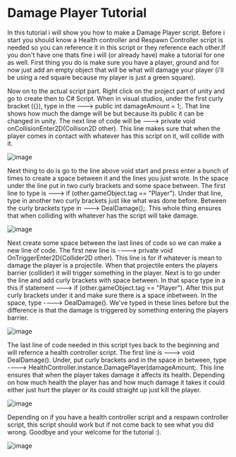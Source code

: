 # Damage Player Tutorial
In this tutorial i will show you how to make a Damage Player script. Before i start you should know a Health controller and Respawn Controller script is needed so you can reference it in this script or
they reference each other.If you don't have one thats fine i will (or already have) make a tutorial for one as well. First thing you do is make sure you have a player, ground and for now just add an 
empty object that will be what will damage your player (i'll be using a  red square because my player is just a  green square).

Now on to the actual script part. Right click on the project part of unity and go to create then to C# Script. When in visual studios, under the first curly bracket ({}), type in the ---> public int damageAmount = 1;.
That line shows how much the damge will be but because its public it can be changed in unity. The next line of code will be ---> private void onCollisionEnter2D(Collison2D other). This line makes sure that when the player
comes in contact with whatever has this script on it, will collide with it.

![image](https://github.com/user-attachments/assets/2f372e25-5e78-45a9-ab26-2ae453f65469)

Next thing to do is go to the line above void start and press enter a bunch of times to create a space between it and the lines you just wrote. In the space under the line put in two curly brackets and some space between.
The first line to type is ---> if (other.gameObject.tag == "Player"). Under that line, type in another two curly brackets just like what was done before. Between the curly brackets type in ---> DealDamage();.
This whole thing ensures that when colliding with whatever has the script will take damage.

![image](https://github.com/user-attachments/assets/97f4c17e-581a-4d53-9155-d5c17ab04ab8)

Next create some space between the last lines of code so we can make a new line of code. The first new line is ----> private void OnTriggerEnter2D(Collider2D other). This line is for if whatever is mean to damage the player
is a projectile. When that projectile enters the players barrier (collider) it will trigger something in the player. Next is to go under the line and add curly brackets with space between. In that space type in a this
if statement ---> if (other.gameObject.tag == "Player"). After this put curly brackets under it and make sure there is a space inbetween. In the space, type ----> DealDamage(). We've typed in these lines before but the difference is that the damage is triggered by something entering the players barrier.

![image](https://github.com/user-attachments/assets/772784b2-bb13-41b5-85fe-1c4ddc263b96)

The last line of code needed in this script tyes back to the beginning and will refernce a health controller script. The first line is ---> void DealDamage(). Under, put curly brackets and in the space in between, type
----> HealthController.instance.DamagePlayer(damageAmount;. This line ensures that when the player takes damage it affects its health. Depending on how much health the player has and how much damage it takes it could either just hurt the player or its could straight up just kill the player.    

![image](https://github.com/user-attachments/assets/7bae4537-d518-40a6-8eb9-5c04c60112cb)

Depending on if you have a health controller script and a respawn controller script, this script should work but if not come back to see what you did wrong. Goodbye and your welcome for the tutorial :).

![image](https://github.com/user-attachments/assets/0e0fd4ce-58db-4e38-9a86-c5f86526bb7f)

